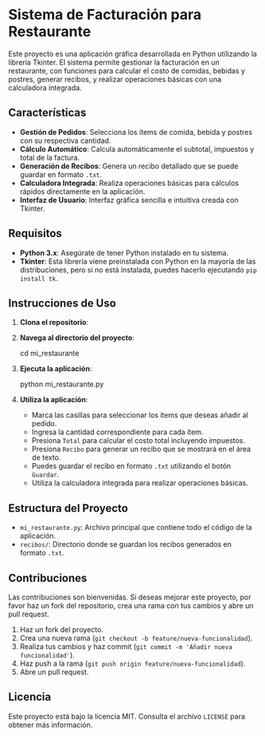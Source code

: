 # Sistema de Facturación para Restaurante

Este proyecto es una aplicación gráfica desarrollada en Python utilizando la librería Tkinter. El sistema permite gestionar la facturación en un restaurante, con funciones para calcular el costo de comidas, bebidas y postres, generar recibos, y realizar operaciones básicas con una calculadora integrada.

## Características

- **Gestión de Pedidos**: Selecciona los ítems de comida, bebida y postres con su respectiva cantidad.
- **Cálculo Automático**: Calcula automáticamente el subtotal, impuestos y total de la factura.
- **Generación de Recibos**: Genera un recibo detallado que se puede guardar en formato `.txt`.
- **Calculadora Integrada**: Realiza operaciones básicas para cálculos rápidos directamente en la aplicación.
- **Interfaz de Usuario**: Interfaz gráfica sencilla e intuitiva creada con Tkinter.

## Requisitos

- **Python 3.x**: Asegúrate de tener Python instalado en tu sistema.
- **Tkinter**: Esta librería viene preinstalada con Python en la mayoría de las distribuciones, pero si no está instalada, puedes hacerlo ejecutando `pip install tk`.

## Instrucciones de Uso

1. **Clona el repositorio**:
   

3. **Navega al directorio del proyecto**:
    
    cd mi_restaurante
    
4. **Ejecuta la aplicación**:
    
    python mi_restaurante.py
    
5. **Utiliza la aplicación**:
   - Marca las casillas para seleccionar los ítems que deseas añadir al pedido.
   - Ingresa la cantidad correspondiente para cada ítem.
   - Presiona `Total` para calcular el costo total incluyendo impuestos.
   - Presiona `Recibo` para generar un recibo que se mostrará en el área de texto.
   - Puedes guardar el recibo en formato `.txt` utilizando el botón `Guardar`.
   - Utiliza la calculadora integrada para realizar operaciones básicas.

## Estructura del Proyecto

- `mi_restaurante.py`: Archivo principal que contiene todo el código de la aplicación.
- `recibos/`: Directorio donde se guardan los recibos generados en formato `.txt`.


## Contribuciones

Las contribuciones son bienvenidas. Si deseas mejorar este proyecto, por favor haz un fork del repositorio, crea una rama con tus cambios y abre un pull request.

1. Haz un fork del proyecto.
2. Crea una nueva rama (`git checkout -b feature/nueva-funcionalidad`).
3. Realiza tus cambios y haz commit (`git commit -m 'Añadir nueva funcionalidad'`).
4. Haz push a la rama (`git push origin feature/nueva-funcionalidad`).
5. Abre un pull request.

## Licencia

Este proyecto está bajo la licencia MIT. Consulta el archivo `LICENSE` para obtener más información.

